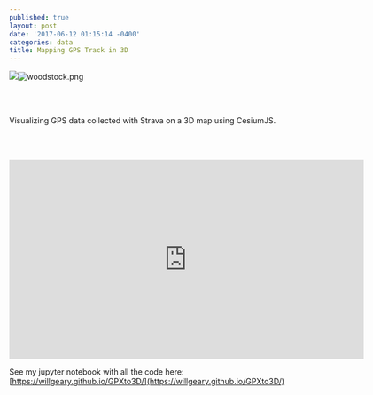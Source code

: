 ```yaml
---
published: true
layout: post
date: '2017-06-12 01:15:14 -0400'
categories: data
title: Mapping GPS Track in 3D
---
```

![]({{site.baseurl}}/_posts/woodstock.png)![woodstock.png]({{site.baseurl}}/_posts/woodstock.png)



<br><br>

Visualizing GPS data collected with Strava on a 3D map using CesiumJS.

<br><br>

<iframe src="https://willgeary.github.io/CesiumApps/Apps/Strava" width="640" height="360" frameborder="0" webkitallowfullscreen mozallowfullscreen allowfullscreen></iframe>


See my jupyter notebook with all the code here: [https://willgeary.github.io/GPXto3D/](https://willgeary.github.io/GPXto3D/)
